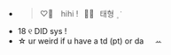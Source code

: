 - > ♡⃕⠀ hihi !⠀✿𝆬⠀태형  ۪   ݁
-  18 ୧ DID sys !
- ☆  ur weird if u have a td (pt) or da⠀⠀ꕀ 

  
<!---
weepingsorrows/weepingsorrows is a ✨ special ✨ repository because its `README.md` (this file) appears on your GitHub profile.
You can click the Preview link to take a look at your changes.
--->
